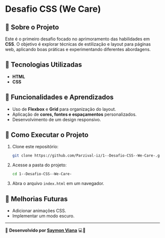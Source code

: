 # Desafio CSS (We Care)

## 📌 Sobre o Projeto
Este é o primeiro desafio focado no aprimoramento das habilidades em **CSS**. O objetivo é explorar técnicas de estilização e layout para páginas web, aplicando boas práticas e experimentando diferentes abordagens.

## 🚀 Tecnologias Utilizadas
- **HTML**
- **CSS**

## 🎨 Funcionalidades e Aprendizados
- Uso de **Flexbox** e **Grid** para organização do layout.
- Aplicação de **cores, fontes e espaçamentos** personalizados.
- Desenvolvimento de um design responsivo.

## 📂 Como Executar o Projeto
1. Clone este repositório:
   ```bash
   git clone https://github.com/Parzival-iz/1--Desafio-CSS--We-Care-.git
   ```
2. Acesse a pasta do projeto:
   ```bash
   cd 1--Desafio-CSS--We-Care-
   ```
3. Abra o arquivo `index.html` em um navegador.

## 📌 Melhorias Futuras
- Adicionar animações CSS.
- Implementar um modo escuro.


---

📌 **Desenvolvido por [Saymon Viana](https://github.com/Parzival-iz)** 💻🚀
